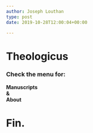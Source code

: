 ```yaml
---
author: Joseph Louthan
type: post
date: 2019-10-28T12:00:04+00:00

---
```

# Theologicus

### Check the menu for:  
**Manuscripts**  
**&**  
**About**

# Fin.
